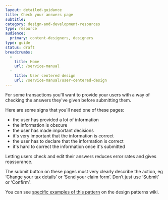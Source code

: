 ```yaml
---
layout: detailed-guidance
title: Check your answers page
subtitle: 
category: design-and-development-resources
type: resource
audience:
  primary: content-designers, designers
type: guide
status: draft
breadcrumbs:
  -
    title: Home
    url: /service-manual
  -
    title: User centered design
    url: /service-manual/user-centered-design
---
```


For some transactions you'll want to provide your users with a way of checking the answers they've given before submitting them.

Here are some signs that you'll need one of these pages:

* the user has provided a lot of information
* the information is obscure
* the user has made important decisions
* it's very important that the information is correct
* the user has to declare that the information is correct
* it's hard to correct the information once it's submitted

Letting users check and edit their answers reduces error rates and gives reassurance.

The submit button on these pages must very clearly describe the action, eg ‘Change your tax details’ or ‘Send your claim form’. 
Don’t just use ‘Submit’ or ‘Confirm’. 

You can see [specific examples of this pattern](https://designpatterns.hackpad.com/Check-and-edit-your-answers-2DSpTH9J0wU) on the design patterns wiki. 

